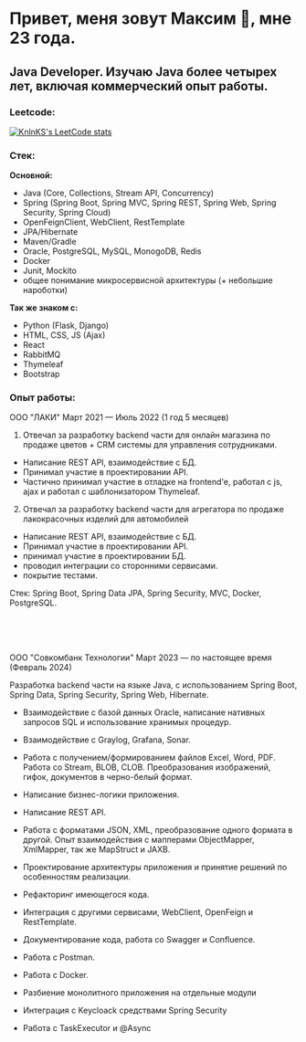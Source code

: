 # Привет, меня зовут Максим 👋, мне 23 года. 

## **Java Developer.** Изучаю Java более четырех лет, включая коммерческий опыт работы.

### Leetcode:
[![KnlnKS's LeetCode stats](https://leetcode-stats-six.vercel.app/?username=sovadeveloper&theme=dark)](https://github.com/KnlnKS/leetcode-stats)

### Стек: 


**Основной:**
- Java (Core, Collections, Stream API, Concurrency)
- Spring (Spring Boot, Spring MVC, Spring REST, Spring Web, Spring Security, Spring Cloud)
- OpenFeignClient, WebClient, RestTemplate
- JPA/Hibernate
- Maven/Gradle
- Oracle, PostgreSQL, MySQL, MonogoDB, Redis
- Docker
- Junit, Mockito
- общее понимание микросервисной архитектуры (+ небольшие нароботки)


**Так же знаком с:**
- Python (Flask, Django)
- HTML, CSS, JS (Ajax)
- React
- RabbitMQ
- Thymeleaf
- Bootstrap


### Опыт работы:

ООО "ЛАКИ" Март 2021 — Июль 2022 (1 год 5 месяцев)

1) Отвечал за разработку backend части для онлайн магазина по продаже цветов + CRM системы для управления сотрудниками.

- Написание REST API, взаимодействие с БД.
- Принимал участие в проектировании API.
- Частично принимал участие в отладке на frontend'e, работал с js, ajax и работал с шаблонизатором Thymeleaf.

2) Отвечал за разработку backend части для агрегатора по продаже лакокрасочных изделий для автомобилей

- Написание REST API, взаимодействие с БД.
- Принимал участие в проектировании API.
- принимал участие в проектировании БД.
- проводил интеграции со сторонними сервисами.
- покрытие тестами.

Стек: Spring Boot, Spring Data JPA, Spring Security, MVC, Docker, PostgreSQL.

<br/>
<br/>
<br/>

ООО "Совкомбанк Технологии" Март 2023 — по настоящее время (Февраль 2024)

Разработка backend части на языке Java, с использованием Spring Boot, Spring Data, Spring Security, Spring Web, Hibernate.

- Взаимодействие с базой данных Oracle, написание нативных запросов SQL и использование хранимых процедур.

- Взаимодействие с Graylog, Grafana, Sonar.

- Работа с получением/формированием файлов Excel, Word, PDF. Работа со Stream, BLOB, CLOB. Преобразования изображений, гифок, документов в черно-белый формат.

- Написание бизнес-логики приложения.

- Написание REST API.

- Работа с форматами JSON, XML, преобразование одного формата в другой. Опыт взаимодействия с мапперами ObjectMapper, XmlMapper, так же MapStruct и JAXB.

- Проектирование архитектуры приложения и принятие решений по особенностям реализации.

- Рефакторинг имеющегося кода.

- Интеграция с другими сервисами, WebClient, OpenFeign и RestTemplate.

- Документирование кода, работа со Swagger и Confluence.

- Работа с Postman.

- Работа с Docker.

- Разбиение монолитного приложения на отдельные модули

- Интеграция с Keycloack средствами Spring Security

- Работа с TaskExecutor и @Async
